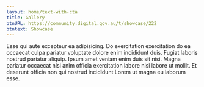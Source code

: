 ```yaml
---
layout: home/text-with-cta
title: Gallery
btnURL: https://community.digital.gov.au/t/showcase/222
btntext: Showcase
---
```


Esse qui aute excepteur ea adipisicing. Do exercitation exercitation do ea occaecat culpa pariatur voluptate dolore enim incididunt duis. Fugiat laboris nostrud pariatur aliquip. Ipsum amet veniam enim duis sit nisi. Magna pariatur occaecat nisi anim officia exercitation labore nisi labore ut mollit. Et deserunt officia non qui nostrud incididunt Lorem ut magna eu laborum esse.
